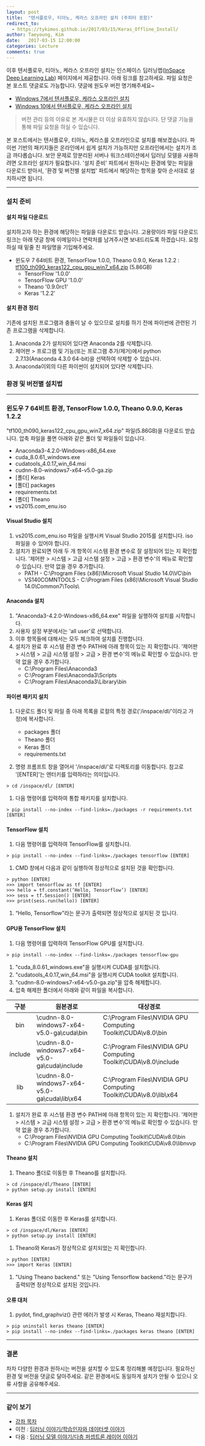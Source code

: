 ```yaml
---
layout: post
title:  "텐서플로우, 티아노, 케라스 오프라인 설치 (주피터 포함)"
redirect_to:
  - https://tykimos.github.io/2017/03/15/Keras_Offline_Install/
author: Taeyoung, Kim
date:   2017-03-15 12:00:00
categories: Lecture
comments: true
---
```

이후 텐서플로우, 티아노, 케라스 오프라인 설치는 인스페이스 딥러닝랩([InSpace Deep Learning Lab](https://inspace4u.github.io/dllab/)) 페이지에서 제공합니다. 아래 링크를 참고하세요. 파일 요청은 본 포스트 댓글로도 가능합니다. 댓글에 원도우 버전 명기해주세요~

* [Windows 7에서 텐서플로우, 케라스 오프라인 설치](https://inspace4u.github.io/dllab/lecture/2017/09/04/Windows_7_Keras_Offline_Install.html)
* [Windows 10에서 텐서플로우, 케라스 오프라인 설치](https://inspace4u.github.io/dllab/lecture/2017/09/04/Windows_10_Keras_Offline_Install.html)


> 버전 관리 등의 이유로 본 게시물은 더 이상 유효하지 않습니다. 단 댓글 기능을 통해 파일 요청을 하실 수 있습니다.

본 포스트에서는 텐서플로우, 티아노, 케라스를 오프라인으로 설치를 해보겠습니다. 파이썬 기반의 패키지들은 온라인에서 쉽게 설치가 가능하지만 오프라인에서는 설치가 조금 까다롭습니다. 보안 문제로 망분리된 서버나 워크스테이션에서 딥러닝 모델을 사용하려면 오프라인 설치가 필요합니다. '설치 준비' 파트에서 원하시는 환경에 맞는 파일을 다운로드 받아서, '환경 및 버전별 설치법' 파트에서 해당하는 항목을 찾아 순서대로 설치하시면 됩니다. 

---

### 설치 준비

#### 설치 파일 다운로드

설치하고자 하는 환경에 해당하는 파일을 다운로드 받습니다. 고용량이라 파일 다운로드 링크는 아래 댓글 창에 이메일이나 연락처를 남겨주시면 보내드리도록 하겠습니다. 요청하실 때 밑줄 친 파일명을 기입해주세요.

* 윈도우 7 64비트 환경, TensorFlow 1.0.0, Theano 0.9.0, Keras 1.2.2 : <U>tf100_th090_keras122_cpu_gpu_win7_x64.zip</U> (5.86GB)
    * TensorFlow '1.0.0'
    * TensorFlow GPU '1.0.0'
    * Theano '0.9.0rc1'    
    * Keras '1.2.2'
    
#### 설치 환경 정리

기존에 설치된 프로그램과 충돌이 날 수 있으므로 설치를 하기 전에 파이썬에 관련된 기존 프로그램을 삭제합니다. 

1. Anaconda 2가 설치되어 있다면 Anaconda 2를 삭제합니다.
1. 제어판 > 프로그램 및 기능(또는 프로그램 추가/제거)에서 python 2.7.13(Anaconda 4.3.0 64-bit)을 선택하여 삭제할 수 있습니다.
1. Anaconda이외의 다른 파이썬이 설치되어 있다면 삭제합니다.

### 환경 및 버전별 설치법

---

### 윈도우 7 64비트 환경, TensorFlow 1.0.0, Theano 0.9.0, Keras 1.2.2

"tf100_th090_keras122_cpu_gpu_win7_x64.zip" 파일(5.86GB)을 다운로드 받습니다. 압축 파일을 풀면 아래와 같은 폴더 및 파일들이 있습니다.

* Anaconda3-4.2.0-Windows-x86_64.exe
* cuda_8.0.61_windows.exe
* cudatools_4.0.17_win_64.msi
* cudnn-8.0-windows7-x64-v5.0-ga.zip
* [폴더] Keras
* [폴더] packages
* requirements.txt
* [폴더] Theano
* vs2015.com_enu.iso

#### Visual Studio 설치
1. vs2015.com_enu.iso 파일을 실행시켜 Visual Studio 2015를 설치합니다. iso 파일을 수 있어야 합니다.
1. 설치가 완료되면 아래 두 개 항목이 시스템 환경 변수로 잘 설정되어 있는 지 확인합니다. '제어판 > 시스템 > 고급 시스템 설정 > 고급 > 환경 변수'의 메뉴로 확인할 수 있습니다. 만약 없을 경우 추가합니다. 
    * PATH - C:\Program Files (x86)\Microsoft Visual Studio 14.0\VC\bin
    * VS140COMNTOOLS - C:\Program Files (x86)\Microsoft Visual Studio 14.0\Common7\Tools\
              
#### Anaconda 설치
1. "Anaconda3-4.2.0-Windows-x86_64.exe" 파일을 실행하여 설치를 시작합니다.
1. 사용자 설정 부분에서는 'all user'로 선택합니다.
1. 이후 항목들에 대해서는 모두 체크하여 설치를 진행합니다.
1. 설치가 완료 후 시스템 환경 변수 PATH에 아래 항목이 있는 지 확인합니다. '제어판 > 시스템 > 고급 시스템 설정 > 고급 > 환경 변수'의 메뉴로 확인할 수 있습니다. 만약 없을 경우 추가합니다. 
    * C:\Program Files\Anaconda3
    * C:\Program Files\Anaconda3\Scripts
    * C:\Program Files\Anaconda3\Library\bin

#### 파이썬 패키지 설치
1. 다운로드 폴더 및 파일 중 아래 목록을 로컬의 특정 경로('/inspace/dl/'이라고 가정)에 복사합니다.
    * packages 폴더
    * Theano 폴더
    * Keras 폴더
    * requirements.txt
        
1. 명령 프롬프트 창을 열어서 '/inspace/dl/'로 디렉토리를 이동합니다. 참고로 '[ENTER]'는 엔터키를 입력하라는 의미입니다.
```
> cd /inspace/dl/ [ENTER]
```
1. 다음 명령어를 입력하여 통합 패키지를 설치합니다. 
```
> pip install --no-index --find-links=./packages -r requirements.txt [ENTER]
```
    
#### TensorFlow 설치

1. 다음 명령어를 입력하여 TensorFlow를 설치합니다.   
```
> pip install --no-index --find-links=./packages tensorflow [ENTER]
```
1. CMD 창에서 다음과 같이 실행하여 정상적으로 설치된 것을 확인합니다.
```
> python [ENTER]   
>>> import tensorflow as tf [ENTER]
>>> hello = tf.constant(‘Hello, Tensorflow’) [ENTER]
>>> sess = tf.Session() [ENTER]
>>> print(sess.run(hello)) [ENTER]
```
1. “Hello, Tensorflow”라는 문구가 출력되면 정상적으로 설치된 것 입니다.

#### GPU용 TensorFlow 설치

1. 다음 명령어를 입력하여 TensorFlow GPU를 설치합니다.
```
> pip install --no-index --find-links=./packages tensorflow-gpu
```
1. "cuda_8.0.61_windows.exe"을 실행시켜 CUDA를 설치합니다.
1. "cudatools_4.0.17_win_64.msi"을 실행시켜 CUDA toolkit 설치합니다.
1. "cudnn-8.0-windows7-x64-v5.0-ga.zip"을 압축 해제합니다.
1. 압축 해제한 폴더에서 아래와 같이 파일을 복사합니다.

|구분|원본경로|대상경로|
|:-:|-|-|
|bin|\cudnn-8.0-windows7-x64-v5.0-ga\cuda\bin|C:\Program Files\NVIDIA GPU Computing Toolkit\CUDA\v8.0\bin|
|include|\cudnn-8.0-windows7-x64-v5.0-ga\cuda\include|C:\Program Files\NVIDIA GPU Computing Toolkit\CUDA\v8.0\include|
|lib|\cudnn-8.0-windows7-x64-v5.0-ga\cuda\lib\x64|C:\Program Files\NVIDIA GPU Computing Toolkit\CUDA\v8.0\lib\x64|

1. 설치가 완료 후 시스템 환경 변수 PATH에 아래 항목이 있는 지 확인합니다. '제어판 > 시스템 > 고급 시스템 설정 > 고급 > 환경 변수'의 메뉴로 확인할 수 있습니다. 만약 없을 경우 추가합니다. 
    * C:\Program Files\NVIDIA GPU Computing Toolkit\CUDA\v8.0\bin
    * C:\Program Files\NVIDIA GPU Computing Toolkit\CUDA\v8.0\libnvvp

#### Theano 설치

1. Theano 폴더로 이동한 후 Theano를 설치합니다. 
```   
> cd /inspace/dl/Theano [ENTER]
> python setup.py install [ENTER]
```

#### Keras 설치

1. Keras 폴더로 이동한 후 Keras를 설치합니다.
```
> cd /inspace/dl/Keras [ENTER]
> python setup.py install [ENTER] 
```
1. Theano와 Keras가 정상적으로 설치되었는 지 확인합니다.
```
> python [ENTER] 
>>> import Keras [ENTER]
```

1. "Using Theano backend." 또는 "Using Tensorflow backend.”라는 문구가 출력되면 정상적으로 설치된 것입니다. 
    
#### 오류 대처
1. pydot, find_graphviz() 관련 에러가 발생 시 Keras, Theano 재설치합니다.
```
> pip uninstall keras theano [ENTER]
> pip install --no-index --find-links=./packages keras theano [ENTER]
```

---

### 결론

차차 다양한 환경과 원하시는 버전을 설치할 수 있도록 정리해볼 예정입니다. 필요하신 환경 및 버전을 댓글로 달아주세요. 같은 환경에서도 동일하게 설치가 안될 수 있으니 오류 사항을 공유해주세요.

---

### 같이 보기

* [강좌 목차](https://tykimos.github.io/Keras/lecture/)
* 이전 : [딥러닝 이야기/학습인자와 데이터셋 이야기](https://tykimos.github.io/Keras/2017/03/25/Dataset_and_Fit_Talk/)
* 다음 : [딥러닝 모델 이야기/다층 퍼셉트론 레이어 이야기](https://tykimos.github.io/Keras/2017/01/27/MLP_Layer_Talk/)
